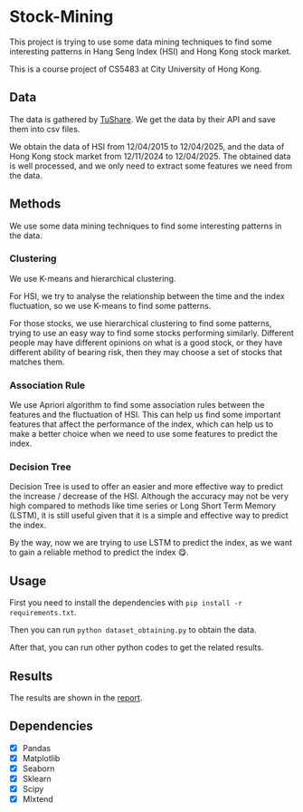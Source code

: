 # Stock-Mining
This project is trying to use some data mining techniques to find some interesting patterns in Hang Seng Index (HSI) and Hong Kong stock market.

This is a course project of CS5483 at City University of Hong Kong.

## Data
The data is gathered by [TuShare](https://tushare.pro/). We get the data by their API and save them into csv files.

We obtain the data of HSI from 12/04/2015 to 12/04/2025, and the data of Hong Kong stock market from 12/11/2024 to 12/04/2025.
The obtained data is well processed, and we only need to extract some features we need from the data.

## Methods
We use some data mining techniques to find some interesting patterns in the data.
### Clustering
We use K-means and hierarchical clustering.

For HSI, we try to analyse the relationship between the time and the index fluctuation,
so we use K-means to find some patterns.

For those stocks, we use hierarchical clustering to find some patterns, trying to use an easy way to find some stocks performing similarly.
Different people may have different opinions on what is a good stock, or they have different ability of bearing risk, then they may choose a set of stocks that matches them.

### Association Rule
We use Apriori algorithm to find some association rules between the features and the fluctuation of HSI.
This can help us find some important features that affect the performance of the index, which can help us to make a better choice when we need to use some features to predict the index.

### Decision Tree
Decision Tree is used to offer an easier and more effective way to predict the increase / decrease of the HSI.
Although the accuracy may not be very high compared to methods like time series or Long Short Term Memory (LSTM), it is still useful given that it is a simple and effective way to predict the index.

By the way, now we are trying to use LSTM to predict the index, as we want to gain a reliable method to predict the index :yum:.

## Usage
First you need to install the dependencies with ```pip install -r requirements.txt```.

Then you can run ```python dataset_obtaining.py``` to obtain the data.

After that, you can run other python codes to get the related results.

## Results
The results are shown in the [report](report.pdf).

## Dependencies
- [X] Pandas
- [X] Matplotlib
- [X] Seaborn
- [X] Sklearn
- [X] Scipy
- [X] Mlxtend